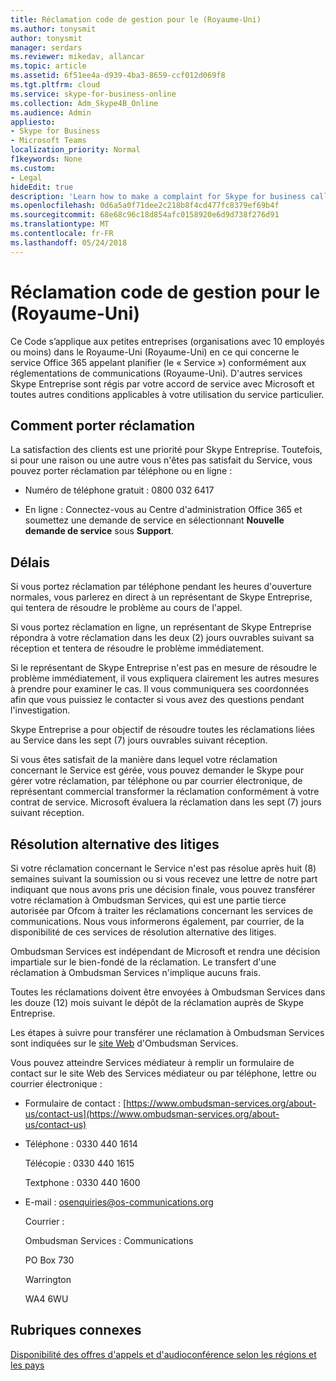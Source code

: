```yaml
---
title: Réclamation code de gestion pour le (Royaume-Uni)
ms.author: tonysmit
author: tonysmit
manager: serdars
ms.reviewer: mikedav, allancar
ms.topic: article
ms.assetid: 6f51ee4a-d939-4ba3-8659-ccf012d069f8
ms.tgt.pltfrm: cloud
ms.service: skype-for-business-online
ms.collection: Adm_Skype4B_Online
ms.audience: Admin
appliesto:
- Skype for Business
- Microsoft Teams
localization_priority: Normal
f1keywords: None
ms.custom:
- Legal
hideEdit: true
description: 'Learn how to make a complaint for Skype for business calling services (PSTN Calling in the United Kingdom), what the timelines are for replies, and how to resolve disputes for unresolved complaints. '
ms.openlocfilehash: 0d6a5a0f71dee2c218b8f4cd477fc8379ef69b4f
ms.sourcegitcommit: 68e68c96c18d854afc0158920e6d9d738f276d91
ms.translationtype: MT
ms.contentlocale: fr-FR
ms.lasthandoff: 05/24/2018
---
```

# <a name="complaint-handling-code-for-the-united-kingdom-uk"></a>Réclamation code de gestion pour le (Royaume-Uni)

Ce Code s’applique aux petites entreprises (organisations avec 10 employés ou moins) dans le Royaume-Uni (Royaume-Uni) en ce qui concerne le service Office 365 appelant planifier (le « Service ») conformément aux réglementations de communications (Royaume-Uni). D'autres services Skype Entreprise sont régis par votre accord de service avec Microsoft et toutes autres conditions applicables à votre utilisation du service particulier.
  
## <a name="how-to-make-a-complaint"></a>Comment porter réclamation

La satisfaction des clients est une priorité pour Skype Entreprise. Toutefois, si pour une raison ou une autre vous n'êtes pas satisfait du Service, vous pouvez porter réclamation par téléphone ou en ligne :
  
- Numéro de téléphone gratuit : 0800 032 6417
    
- En ligne : Connectez-vous au Centre d'administration Office 365 et soumettez une demande de service en sélectionnant **Nouvelle demande de service** sous **Support**. 
    
## <a name="timelines"></a>Délais

Si vous portez réclamation par téléphone pendant les heures d'ouverture normales, vous parlerez en direct à un représentant de Skype Entreprise, qui tentera de résoudre le problème au cours de l'appel.
  
Si vous portez réclamation en ligne, un représentant de Skype Entreprise répondra à votre réclamation dans les deux (2) jours ouvrables suivant sa réception et tentera de résoudre le problème immédiatement.
  
Si le représentant de Skype Entreprise n'est pas en mesure de résoudre le problème immédiatement, il vous expliquera clairement les autres mesures à prendre pour examiner le cas. Il vous communiquera ses coordonnées afin que vous puissiez le contacter si vous avez des questions pendant l'investigation.
  
Skype Entreprise a pour objectif de résoudre toutes les réclamations liées au Service dans les sept (7) jours ouvrables suivant réception. 
  
Si vous êtes satisfait de la manière dans lequel votre réclamation concernant le Service est gérée, vous pouvez demander le Skype pour gérer votre réclamation, par téléphone ou par courrier électronique, de représentant commercial transformer la réclamation conformément à votre contrat de service. Microsoft évaluera la réclamation dans les sept (7) jours suivant réception.
  
## <a name="alternative-dispute-resolution"></a>Résolution alternative des litiges

Si votre réclamation concernant le Service n'est pas résolue après huit (8) semaines suivant la soumission ou si vous recevez une lettre de notre part indiquant que nous avons pris une décision finale, vous pouvez transférer votre réclamation à Ombudsman Services, qui est une partie tierce autorisée par Ofcom à traiter les réclamations concernant les services de communications. Nous vous informerons également, par courrier, de la disponibilité de ces services de résolution alternative des litiges. 
  
Ombudsman Services est indépendant de Microsoft et rendra une décision impartiale sur le bien-fondé de la réclamation. Le transfert d'une réclamation à Ombudsman Services n'implique aucuns frais. 
  
Toutes les réclamations doivent être envoyées à Ombudsman Services dans les douze (12) mois suivant le dépôt de la réclamation auprès de Skype Entreprise.
  
Les étapes à suivre pour transférer une réclamation à Ombudsman Services sont indiquées sur le [site Web](http://go.microsoft.com/fwlink/?LinkID=820708&amp;clcid=0x809) d'Ombudsman Services.
  
Vous pouvez atteindre Services médiateur à remplir un formulaire de contact sur le site Web des Services médiateur ou par téléphone, lettre ou courrier électronique :
  
- Formulaire de contact : [https://www.ombudsman-services.org/about-us/contact-us](https://www.ombudsman-services.org/about-us/contact-us)
    
- Téléphone : 0330 440 1614
    
    Télécopie : 0330 440 1615
    
    Textphone : 0330 440 1600
    
- E-mail : [osenquiries@os-communications.org](mailto:osenquiries@os-communications.org)
    
    Courrier :
    
    Ombudsman Services : Communications
    
    PO Box 730
    
    Warrington
    
    WA4 6WU
    

## <a name="related-topics"></a>Rubriques connexes
[Disponibilité des offres d'appels et d'audioconférence selon les régions et les pays](../country-and-region-availability-for-audio-conferencing-and-calling-plans/country-and-region-availability-for-audio-conferencing-and-calling-plans.md)

